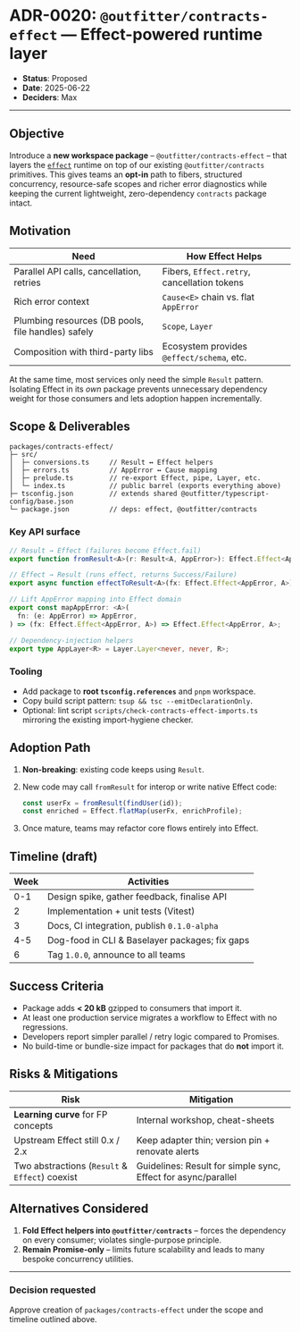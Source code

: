# ADR-0020: `@outfitter/contracts-effect` — Effect-powered runtime layer

- **Status**: Proposed
- **Date**: 2025-06-22
- **Deciders**: Max

---

## Objective

Introduce a **new workspace package** – `@outfitter/contracts-effect` – that layers the
[`effect`](https://github.com/Effect-TS/effect) runtime on top of our existing
`@outfitter/contracts` primitives. This gives teams an **opt-in** path to fibers,
structured concurrency, resource-safe scopes and richer error diagnostics while
keeping the current lightweight, zero-dependency `contracts` package intact.

## Motivation

| Need | How Effect Helps |
| --- | --- |
| Parallel API calls, cancellation, retries | Fibers, `Effect.retry`, cancellation tokens |
| Rich error context | `Cause<E>` chain vs. flat `AppError` |
| Plumbing resources (DB pools, file handles) safely | `Scope`, `Layer` |
| Composition with third-party libs | Ecosystem provides `@effect/schema`, etc. |

At the same time, most services only need the simple `Result` pattern.  Isolating
Effect in its *own* package prevents unnecessary dependency weight for those
consumers and lets adoption happen incrementally.

## Scope & Deliverables

```text
packages/contracts-effect/
├─ src/
│  ├─ conversions.ts     // Result ↔ Effect helpers
│  ├─ errors.ts          // AppError ↔ Cause mapping
│  ├─ prelude.ts         // re-export Effect, pipe, Layer, etc.
│  └─ index.ts           // public barrel (exports everything above)
├─ tsconfig.json         // extends shared @outfitter/typescript-config/base.json
└─ package.json          // deps: effect, @outfitter/contracts
```

### Key API surface

```ts
// Result → Effect (failures become Effect.fail)
export function fromResult<A>(r: Result<A, AppError>): Effect.Effect<AppError, A>;

// Effect → Result (runs effect, returns Success/Failure)
export async function effectToResult<A>(fx: Effect.Effect<AppError, A>): Promise<Result<A, AppError>>;

// Lift AppError mapping into Effect domain
export const mapAppError: <A>(
  fn: (e: AppError) => AppError,
) => (fx: Effect.Effect<AppError, A>) => Effect.Effect<AppError, A>;

// Dependency-injection helpers
export type AppLayer<R> = Layer.Layer<never, never, R>;
```

### Tooling

- Add package to **root `tsconfig.references`** and `pnpm` workspace.  
- Copy build script pattern: `tsup && tsc --emitDeclarationOnly`.  
- Optional: lint script `scripts/check-contracts-effect-imports.ts` mirroring the
  existing import-hygiene checker.

## Adoption Path

1. **Non-breaking**: existing code keeps using `Result`.
2. New code may call `fromResult` for interop or write native Effect code:

   ```ts
   const userFx = fromResult(findUser(id));
   const enriched = Effect.flatMap(userFx, enrichProfile);
   ```

3. Once mature, teams may refactor core flows entirely into Effect.

## Timeline (draft)

| Week | Activities |
| --- | --- |
| 0-1 | Design spike, gather feedback, finalise API |
| 2   | Implementation + unit tests (Vitest) |
| 3   | Docs, CI integration, publish `0.1.0-alpha` |
| 4-5 | Dog-food in CLI & Baselayer packages; fix gaps |
| 6   | Tag `1.0.0`, announce to all teams |

## Success Criteria

- Package adds **< 20 kB** gzipped to consumers that import it.
- At least one production service migrates a workflow to Effect with no
  regressions.
- Developers report simpler parallel / retry logic compared to Promises.
- No build-time or bundle-size impact for packages that do **not** import it.

## Risks & Mitigations

| Risk | Mitigation |
| --- | --- |
| **Learning curve** for FP concepts | Internal workshop, cheat-sheets |
| Upstream Effect still 0.x / 2.x | Keep adapter thin; version pin + renovate alerts |
| Two abstractions (`Result` & `Effect`) coexist | Guidelines: Result for simple sync, Effect for async/parallel |

## Alternatives Considered

1. **Fold Effect helpers into `@outfitter/contracts`** – forces the dependency on
   every consumer; violates single-purpose principle.
2. **Remain Promise-only** – limits future scalability and leads to many
   bespoke concurrency utilities.

---

### Decision requested

Approve creation of `packages/contracts-effect` under the scope and timeline
outlined above.
